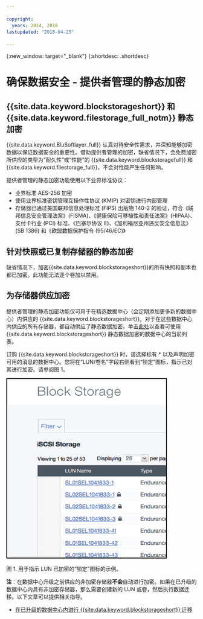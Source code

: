 ```yaml
---

copyright:
  years: 2014, 2018
lastupdated: "2018-04-23"

---
```

{:new_window: target="_blank"}
{:shortdesc: .shortdesc}

# 确保数据安全 - 提供者管理的静态加密

## {{site.data.keyword.blockstorageshort}} 和 {{site.data.keyword.filestorage_full_notm}} 静态加密 

{{site.data.keyword.BluSoftlayer_full}} 认真对待安全性需求，并深知能够加密数据以保证数据安全的重要性。借助提供者管理的加密，缺省情况下，会免费加密所供应的类型为“耐久性”或“性能”的 {{site.data.keyword.blockstoragefull}} 和 {{site.data.keyword.filestorage_full}}，不会对性能产生任何影响。

提供者管理的静态加密功能使用以下业界标准协议：

* 业界标准 AES-256 加密
* 使用业界标准密钥管理互操作性协议 (KMIP) 对密钥进行内部管理
* 存储器已通过美国联邦信息处理标准 (FIPS) 出版物 140-2 的验证，符合《联邦信息安全管理法案》(FISMA)、《健康保险可移植性和责任法案》(HIPAA)、支付卡行业 (PCI) 标准、《巴塞尔协议 II》、《加利福尼亚州违反安全信息法》(SB 1386) 和《欧盟数据保护指令 (95/46/EC)》

## 针对快照或已复制存储器的静态加密  

缺省情况下，加密{{site.data.keyword.blockstorageshort}}的所有快照和副本也都已加密。此功能无法逐个卷加以禁用。

## 为存储器供应加密

提供者管理的静态加密功能仅可用于在精选数据中心（会定期添加更多新的数据中心）内供应的 {{site.data.keyword.blockstorageshort}}。对于在这些数据中心内供应的所有存储器，都自动供应了静态数据加密。单击[此处](new-ibm-block-and-file-storage-location-and-features.html)以查看可使用 {{site.data.keyword.blockstorageshort}} 静态数据加密的数据中心的当前列表。

订购 {{site.data.keyword.blockstorageshort}} 时，请选择标有 * 以及声明加密可用的消息的数据中心。您将在“LUN/卷名”字段右侧看到“锁定”图标，指示已对其进行加密。请参阅图 1。

![“锁定”图标指示 LUN 已加密](/images/encryptedstorage.png)
<caption>图 1. 用于指示 LUN 已加密的“锁定”图标的示例。</caption>



**注**：在数据中心升级之前供应的非加密存储器**不会**自动进行加密。如果在已升级的数据中心内具有非加密存储器，那么需要创建新的 LUN 或卷，然后执行数据迁移。以下文章可以提供相关指导。

* [在已升级的数据中心内进行 {{site.data.keyword.blockstorageshort}} 迁移](migrate-block-storage-encrypted-block-storage.html)
